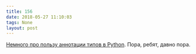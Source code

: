 ```yaml
---
title: 156
date: 2018-05-27 11:10:03
tags: None
layout: post
---
```


[Немного про пользу аннотации типов в Python](https://medium.com/@shamir.stav_83310/the-other-great-benefit-of-python-type-annotations-896c7d077c6b). Пора, ребят, давно пора.
